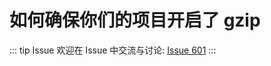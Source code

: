 # 如何确保你们的项目开启了 gzip



::: tip Issue 
 欢迎在 Issue 中交流与讨论: [Issue 601](https://github.com/shfshanyue/Daily-Question/issues/601) 
:::



